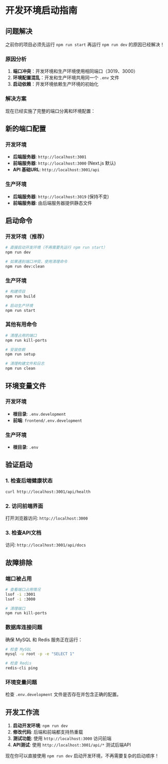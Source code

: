 # 开发环境启动指南

## 问题解决

之前你的项目必须先运行 `npm run start` 再运行 `npm run dev` 的原因已经解决！

### 原因分析
1. **端口冲突**：开发环境和生产环境使用相同端口（3019、3000）
2. **环境配置混乱**：开发和生产环境共用同一个 `.env` 文件
3. **启动依赖**：开发环境依赖生产环境的初始化

### 解决方案
现在已经实施了完整的端口分离和环境配置：

## 新的端口配置

### 开发环境
- **后端服务器**: `http://localhost:3001`
- **前端服务器**: `http://localhost:3000` (Next.js 默认)
- **API 基础URL**: `http://localhost:3001/api`

### 生产环境
- **后端服务器**: `http://localhost:3019` (保持不变)
- **前端服务器**: 由后端服务器提供静态文件

## 启动命令

### 开发环境（推荐）
```bash
# 直接启动开发环境（不再需要先运行 npm run start）
npm run dev

# 如果遇到端口冲突，使用清理命令
npm run dev:clean
```

### 生产环境
```bash
# 构建项目
npm run build

# 启动生产环境
npm run start
```

### 其他有用命令
```bash
# 清理占用的端口
npm run kill-ports

# 安装依赖
npm run setup

# 清理构建文件和日志
npm run clean
```

## 环境变量文件

### 开发环境
- **根目录**: `.env.development`
- **前端**: `frontend/.env.development`

### 生产环境
- **根目录**: `.env`

## 验证启动

### 1. 检查后端健康状态
```bash
curl http://localhost:3001/api/health
```

### 2. 访问前端界面
打开浏览器访问: `http://localhost:3000`

### 3. 检查API文档
访问: `http://localhost:3001/api/docs`

## 故障排除

### 端口被占用
```bash
# 查看端口占用情况
lsof -i :3001
lsof -i :3000

# 清理端口
npm run kill-ports
```

### 数据库连接问题
确保 MySQL 和 Redis 服务正在运行：
```bash
# 检查 MySQL
mysql -u root -p -e "SELECT 1"

# 检查 Redis
redis-cli ping
```

### 环境变量问题
检查 `.env.development` 文件是否存在并包含正确的配置。

## 开发工作流

1. **启动开发环境**: `npm run dev`
2. **修改代码**: 后端和前端都支持热重载
3. **测试功能**: 使用 `http://localhost:3000` 访问前端
4. **API测试**: 使用 `http://localhost:3001/api/*` 测试后端API

现在你可以直接使用 `npm run dev` 启动开发环境，不再需要复杂的启动顺序！
